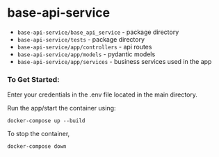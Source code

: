 # base-api-service
- `base-api-service/base_api_service` - package directory
- `base-api-service/tests` - package directory
- `base-api-service/app/controllers` - api routes
- `base-api-service/app/models` - pydantic models
- `base-api-service/app/services` - business services used in the app

### To Get Started:

Enter your credentials in the .env file located in the main directory.

Run the app/start the container using: 
    
    docker-compose up --build

To stop the container,
    
    docker-compose down
